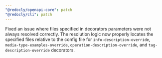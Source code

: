 ```yaml
---
"@redocly/openapi-core": patch
"@redocly/cli": patch
---
```


Fixed an issue where files specified in decorators parameters were not always resolved correctly.
The resolution logic now properly locates the specified files relative to the config file for `info-description-override`, `media-type-examples-override`, `operation-description-override`, and `tag-description-override` decorators.
